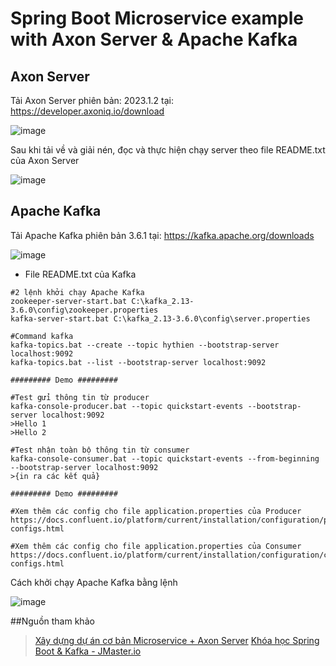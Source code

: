 # Spring Boot Microservice example with Axon Server & Apache Kafka
## Axon Server
Tải Axon Server phiên bản: 2023.1.2 tại: https://developer.axoniq.io/download

![image](https://github.com/DHThienIT/DemoProject_BorrowingBook_Microservice/assets/114917226/6596c5dc-2711-475f-9663-1fa830fcf828)

Sau khi tải về và giải nén, đọc và thực hiện chạy server theo file README.txt của Axon Server

![image](https://github.com/DHThienIT/DemoProject_BorrowingBook_Microservice/assets/114917226/2de1d96d-7f95-4342-8d2e-12aef318bfaa)

## Apache Kafka
Tải Apache Kafka phiên bản 3.6.1 tại: https://kafka.apache.org/downloads

![image](https://github.com/DHThienIT/DemoProject_BorrowingBook_Microservice/assets/114917226/1a131d9e-77fd-4f30-846b-f52554d591e7)

- File README.txt của Kafka
```
#2 lệnh khởi chạy Apache Kafka
zookeeper-server-start.bat C:\kafka_2.13-3.6.0\config\zookeeper.properties
kafka-server-start.bat C:\kafka_2.13-3.6.0\config\server.properties

#Command kafka
kafka-topics.bat --create --topic hythien --bootstrap-server localhost:9092
kafka-topics.bat --list --bootstrap-server localhost:9092

######### Demo #########

#Test gửi thông tin từ producer
kafka-console-producer.bat --topic quickstart-events --bootstrap-server localhost:9092
>Hello 1
>Hello 2

#Test nhận toàn bộ thông tin từ consumer
kafka-console-consumer.bat --topic quickstart-events --from-beginning --bootstrap-server localhost:9092
>{in ra các kết quả}

######### Demo #########

#Xem thêm các config cho file application.properties của Producer
https://docs.confluent.io/platform/current/installation/configuration/producer-configs.html

#Xem thêm các config cho file application.properties của Consumer
https://docs.confluent.io/platform/current/installation/configuration/consumer-configs.html
```

Cách khởi chạy Apache Kafka bằng lệnh

![image](https://github.com/DHThienIT/DemoProject_BorrowingBook_Microservice/assets/114917226/73cb0d6d-1b4e-4114-a069-9652aeb022d2)

##Nguồn tham khảo
> [Xây dựng dự án cơ bản Microservice + Axon Server](https://www.youtube.com/playlist?list=PLDHSigHSDJWUTBa8r8tvQDQMZbemLBNp4)
> [Khóa học Spring Boot & Kafka - JMaster.io](https://www.youtube.com/watch?v=HGywc-e5f4E&list=PLsfLgp1K1xQ42CWP8dsIa7OT2EJFnRGGd)
